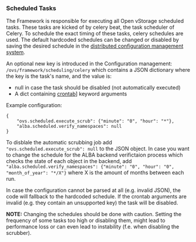 ### Scheduled Tasks
The Framework is responsible for executing all Open vStorage scheduled tasks. These tasks are kicked of by celery beat, the task scheduler of Celery. To schedule the exact timing of these tasks, celery schedules are used. The default hardcoded schedules can be changed or disabled by saving the desired schedule in the [distributed configuration management system](configmgmt.md).  

An optional new key is introduced in the Configuration management: `/ovs/framework/scheduling/celery` which contains a JSON dictionary where the key is the task's name, and the value is:

* null in case the task should be disabled (not automatically executed)
* A dict containing [crontab](http://docs.celeryproject.org/en/latest/reference/celery.schedules.html#celery.schedules.crontab)] keyword arguments

Example configuration:

```
{
    "ovs.scheduled.execute_scrub": {"minute": "0", "hour": "*"},
    "alba.scheduled.verify_namespaces": null
}
```


To disblale the automatic scrubbing job add `"ovs.scheduled.execute_scrub": null` to the JSON object. 
In case you want to change the schedule for the ALBA backend verifictaion process which checks the state of each object in the backend, add `"alba.scheduled.verify_namespaces": {"minute": "0", "hour": "0", "month_of_year": "*/X"}` where X is the amount of months between each run.


In case the configuration cannot be parsed at all (e.g. invalid JSON), the code will fallback to the hardcoded schedule. If the crontab arguments are invalid (e.g. they contain an unsupported key) the task will be disabled.

**NOTE:** Changing the schedules should be done with caution. Setting the frequency of some tasks too high or disabling them, might lead to performance loss or can even lead to instability (f.e. when disabling the scrubber). 
